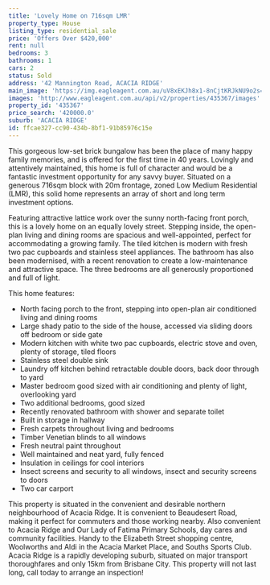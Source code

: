 ```yaml
---
title: 'Lovely Home on 716sqm LMR'
property_type: House
listing_type: residential_sale
price: 'Offers Over $420,000'
rent: null
bedrooms: 3
bathrooms: 1
cars: 2
status: Sold
address: '42 Mannington Road, ACACIA RIDGE'
main_image: 'https://img.eagleagent.com.au/uV8xEKJh8x1-8nCjtKRJkNU9o2s=/1280x854/smart/https://s3-us-west-2.amazonaws.com/eagleagent-orig/images/6823711/123152126-image-M.jpg'
images: 'http://www.eagleagent.com.au/api/v2/properties/435367/images'
property_id: '435367'
price_search: '420000.0'
suburb: 'ACACIA RIDGE'
id: ffcae327-cc90-434b-8bf1-91b85976c15e
---
```

This gorgeous low-set brick bungalow has been the place of many happy family memories, and is offered for the first time in 40 years. Lovingly and attentively maintained, this home is full of character and would be a fantastic investment opportunity for any savvy buyer. Situated on a generous 716sqm block with 20m frontage, zoned Low Medium Residential (LMR), this solid home represents an array of short and long term investment options.

Featuring attractive lattice work over the sunny north-facing front porch, this is a lovely home on an equally lovely street. Stepping inside, the open-plan living and dining rooms are spacious and well-appointed, perfect for accommodating a growing family. The tiled kitchen is modern with fresh two pac cupboards and stainless steel appliances. The bathroom has also been modernised, with a recent renovation to create a low-maintenance and attractive space. The three bedrooms are all generously proportioned and full of light.

This home features:

*  North facing porch to the front, stepping into open-plan air conditioned living and dining rooms
*  Large shady patio to the side of the house, accessed via sliding doors off bedroom or side gate
*  Modern kitchen with white two pac cupboards, electric stove and oven, plenty of storage, tiled floors
*  Stainless steel double sink
*  Laundry off kitchen behind retractable double doors, back door through to yard
*  Master bedroom good sized with air conditioning and plenty of light, overlooking yard
*  Two additional bedrooms, good sized
*  Recently renovated bathroom with shower and separate toilet
*  Built in storage in hallway
*  Fresh carpets throughout living and bedrooms
*  Timber Venetian blinds to all windows
*  Fresh neutral paint throughout
*  Well maintained and neat yard, fully fenced
*  Insulation in ceilings for cool interiors
*  Insect screens and security to all windows, insect and security screens to doors
*  Two car carport

This property is situated in the convenient and desirable northern neighbourhood of Acacia Ridge. It is convenient to Beaudesert Road, making it perfect for commuters and those working nearby. Also convenient to Acacia Ridge and Our Lady of Fatima Primary Schools, day cares and community facilities. Handy to the Elizabeth Street shopping centre, Woolworths and Aldi in the Acacia Market Place, and Souths Sports Club. Acacia Ridge is a rapidly developing suburb, situated on major transport thoroughfares and only 15km from Brisbane City. This property will not last long, call today to arrange an inspection!